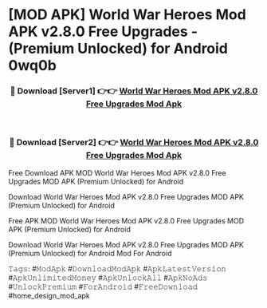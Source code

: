 # [MOD APK] World War Heroes Mod APK v2.8.0 Free Upgrades - (Premium Unlocked) for Android 0wq0b



<div align="center">
<h3>🔴 Download [Server1] 👉👉 <a href="https://momento.my/?title=World_War_Heroes_Mod_APK_v2.8.0_Free_Upgrades">World War Heroes Mod APK v2.8.0 Free Upgrades Mod Apk</a></h3><br>

<h3>🔴 Download [Server2] 👉👉 <a href="https://momento.my/?title=World_War_Heroes_Mod_APK_v2.8.0_Free_Upgrades">World War Heroes Mod APK v2.8.0 Free Upgrades Mod Apk</a></h3>
</div>



Free Download APK MOD World War Heroes Mod APK v2.8.0 Free Upgrades MOD APK (Premium Unlocked) for Android

Download World War Heroes Mod APK v2.8.0 Free Upgrades MOD APK (Premium Unlocked) for Android

Free APK MOD World War Heroes Mod APK v2.8.0 Free Upgrades MOD APK (Premium Unlocked) for Android

Download World War Heroes Mod APK v2.8.0 Free Upgrades MOD APK (Premium Unlocked) for Android Mod For Android

𝚃𝚊𝚐𝚜: #𝙼𝚘𝚍𝙰𝚙𝚔 #𝙳𝚘𝚠𝚗𝚕𝚘𝚊𝚍𝙼𝚘𝚍𝙰𝚙𝚔 #𝙰𝚙𝚔𝙻𝚊𝚝𝚎𝚜𝚝𝚅𝚎𝚛𝚜𝚒𝚘𝚗 #𝙰𝚙𝚔𝚄𝚗𝚕𝚒𝚖𝚒𝚝𝚎𝚍𝙼𝚘𝚗𝚎𝚢 #𝙰𝚙𝚔𝚄𝚗𝚕𝚘𝚌𝚔𝙰𝚕𝚕 #𝙰𝚙𝚔𝙽𝚘𝙰𝚍𝚜 #𝚄𝚗𝚕𝚘𝚌𝚔𝙿𝚛𝚎𝚖𝚒𝚞𝚖 #𝙵𝚘𝚛𝙰𝚗𝚍𝚛𝚘𝚒𝚍 #𝙵𝚛𝚎𝚎𝙳𝚘𝚠𝚗𝚕𝚘𝚊𝚍 #home_design_mod_apk
